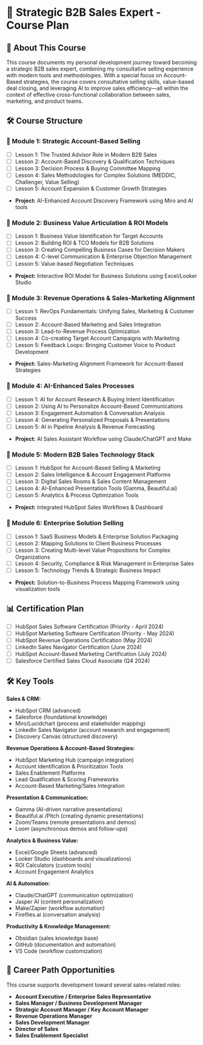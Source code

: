 # 🚀 Strategic B2B Sales Expert - Course Plan

## 📌 About This Course

This course documents my personal development journey toward becoming a strategic B2B sales expert, combining my consultative selling experience with modern tools and methodologies. With a special focus on Account-Based strategies, the course covers consultative selling skills, value-based deal closing, and leveraging AI to improve sales efficiency—all within the context of effective cross-functional collaboration between sales, marketing, and product teams.

## 🛠️ Course Structure

### 🔹 Module 1: Strategic Account-Based Selling

- [ ] Lesson 1: The Trusted Advisor Role in Modern B2B Sales
- [ ] Lesson 2: Account-Based Discovery & Qualification Techniques
- [ ] Lesson 3: Decision Process & Buying Committee Mapping
- [ ] Lesson 4: Sales Methodologies for Complex Solutions (MEDDIC, Challenger, Value Selling)
- [ ] Lesson 5: Account Expansion & Customer Growth Strategies
- **Project:** AI-Enhanced Account Discovery Framework using Miro and AI tools

### 🔹 Module 2: Business Value Articulation & ROI Models

- [ ] Lesson 1: Business Value Identification for Target Accounts
- [ ] Lesson 2: Building ROI & TCO Models for B2B Solutions
- [ ] Lesson 3: Creating Compelling Business Cases for Decision Makers
- [ ] Lesson 4: C-level Communication & Enterprise Objection Management
- [ ] Lesson 5: Value-based Negotiation Techniques
- **Project:** Interactive ROI Model for Business Solutions using Excel/Looker Studio

### 🔹 Module 3: Revenue Operations & Sales-Marketing Alignment

- [ ] Lesson 1: RevOps Fundamentals: Unifying Sales, Marketing & Customer Success
- [ ] Lesson 2: Account-Based Marketing and Sales Integration
- [ ] Lesson 3: Lead-to-Revenue Process Optimization
- [ ] Lesson 4: Co-creating Target Account Campaigns with Marketing
- [ ] Lesson 5: Feedback Loops: Bringing Customer Voice to Product Development
- **Project:** Sales-Marketing Alignment Framework for Account-Based Strategies

### 🔹 Module 4: AI-Enhanced Sales Processes

- [ ] Lesson 1: AI for Account Research & Buying Intent Identification
- [ ] Lesson 2: Using AI to Personalize Account-Based Communications
- [ ] Lesson 3: Engagement Automation & Conversation Analysis
- [ ] Lesson 4: Generating Personalized Proposals & Presentations
- [ ] Lesson 5: AI in Pipeline Analysis & Revenue Forecasting
- **Project:** AI Sales Assistant Workflow using Claude/ChatGPT and Make

### 🔹 Module 5: Modern B2B Sales Technology Stack

- [ ] Lesson 1: HubSpot for Account-Based Selling & Marketing
- [ ] Lesson 2: Sales Intelligence & Account Engagement Platforms
- [ ] Lesson 3: Digital Sales Rooms & Sales Content Management
- [ ] Lesson 4: AI-Enhanced Presentation Tools (Gamma, Beautiful.ai)
- [ ] Lesson 5: Analytics & Process Optimization Tools
- **Project:** Integrated HubSpot Sales Workflows & Dashboard

### 🔹 Module 6: Enterprise Solution Selling

- [ ] Lesson 1: SaaS Business Models & Enterprise Solution Packaging
- [ ] Lesson 2: Mapping Solutions to Client Business Processes
- [ ] Lesson 3: Creating Multi-level Value Propositions for Complex Organizations
- [ ] Lesson 4: Security, Compliance & Risk Management in Enterprise Sales
- [ ] Lesson 5: Technology Trends & Strategic Business Impact
- **Project:** Solution-to-Business Process Mapping Framework using visualization tools

## 📊 Certification Plan

- [ ] HubSpot Sales Software Certification (Priority - April 2024)
- [ ] HubSpot Marketing Software Certification (Priority - May 2024)
- [ ] HubSpot Revenue Operations Certification (May 2024)
- [ ] LinkedIn Sales Navigator Certification (June 2024)
- [ ] HubSpot Account-Based Marketing Certification (July 2024)
- [ ] Salesforce Certified Sales Cloud Associate (Q4 2024)

## 🛠️ Key Tools

**Sales & CRM:**

- HubSpot CRM (advanced)
- Salesforce (foundational knowledge)
- Miro/Lucidchart (process and stakeholder mapping)
- LinkedIn Sales Navigator (account research and engagement)
- Discovery Canvas (structured discovery)

**Revenue Operations & Account-Based Strategies:**

- HubSpot Marketing Hub (campaign integration)
- Account Identification & Prioritization Tools
- Sales Enablement Platforms
- Lead Qualification & Scoring Frameworks
- Account-Based Marketing/Sales Integration

**Presentation & Communication:**

- Gamma (AI-driven narrative presentations)
- Beautiful.ai /Pitch (creating dynamic presentations)
- Zoom/Teams (remote presentations and demos)
- Loom (asynchronous demos and follow-ups)

**Analytics & Business Value:**

- Excel/Google Sheets (advanced)
- Looker Studio (dashboards and visualizations)
- ROI Calculators (custom tools)
- Account Engagement Analytics

**AI & Automation:**

- Claude/ChatGPT (communication optimization)
- Jasper AI (content personalization)
- Make/Zapier (workflow automation)
- Fireflies.ai (conversation analysis)

**Productivity & Knowledge Management:**

- Obsidian (sales knowledge base)
- GitHub (documentation and automation)
- VS Code (workflow customization)

## 🎯 Career Path Opportunities

This course supports development toward several sales-related roles:

- **Account Executive / Enterprise Sales Representative**
- **Sales Manager / Business Development Manager**
- **Strategic Account Manager / Key Account Manager**
- **Revenue Operations Manager**
- **Sales Development Manager**
- **Director of Sales**
- **Sales Enablement Specialist**